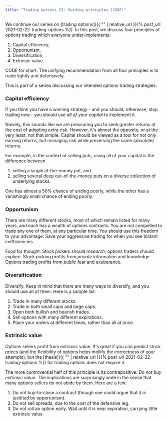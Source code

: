 ```yaml
---
title: "Trading options II: Guiding principles (CODE)"
---
```


We continue our series on [trading options]({{ "" | relative_url }}{% post_url 2021-02-22-trading-options %}). In this post, we discuss four principles of options trading which everyone under-implements:

1. Capital efficiency,
2. Opportunism,
3. Diversification,
4. Extrinsic value.

CODE for short. The unifying recommendation from all four principles is to trade lightly and defensively.

This is part of a series discussing our intended options trading strategies.

### Capital efficiency

If you think you have a winning strategy - and you should, otherwise, stop trading now - you should use _all of your capital_ to implement it. 

Naively, this sounds like we are pressuring you to seek greater returns at the cost of adopting extra risk. However, it's almost the opposite, or at the very least, not that simple. Capital should be viewed as a tool for not only earning returns, but managing risk while preserving the same (absolute) returns. 

For example, in the context of selling puts, using all of your capital is the difference between 

1. selling a single at-the-money put, and 
2. selling several deep out-of-the-money puts on a diverse collection of underlying stocks.

One has almost a 50% chance of ending poorly, while the other has a vanishingly small chance of ending poorly.

### Opportunism

There are many different stocks, most of which remain listed for many years, and each has a wealth of options contracts. You are not compelled to trade any one of them, at any particular time. You should use this freedom to your advantage: Save your aggressive trading for when you see blatant inefficiencies.

Food for thought: Stock pickers should _research_; options traders should _explore_. Stock picking profits from _private_ information and knowledge. Options trading profits from _public_ fear and exuberance.

### Diversification

Diversify. Keep in mind that there are many ways to diversify, and you should use all of them. Here is a sample list:

1. Trade in many different stocks.
2. Trade in both small caps and large caps.
3. Open both bullish and bearish trades.
4. Sell options with many different expirations.
5. Place your orders at different times, rather than all at once.

### Extrinsic value

Options sellers profit from extrinsic value. It's great if you can predict stock prices (and the flexibility of options helps mollify the correctness of your attempts), but the [thesis]({{ "" | relative_url }}{% post_url 2021-02-22-trading-options %}) for trading options does not require it.

The more controversial half of this principle is its contrapositive: _Do not buy extrinsic value_. The implications are surprisingly wide in the sense that many options sellers do not abide by them. Here are a few:

1. Do not buy-to-close a contract (though one could argue that it is justified by opportunism). 
2. Do not sell spreads, due to the cost of the defensive leg.
3. Do not roll an option early. Wait until it is near expiration, carrying little extrinsic value.
